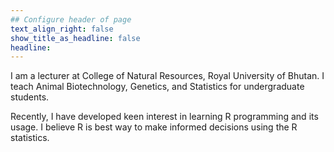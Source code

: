```yaml
---
## Configure header of page
text_align_right: false
show_title_as_headline: false
headline:
---
```


<!-- this is a subheadline -->
I am a lecturer at College of Natural Resources, Royal University of Bhutan. I teach Animal Biotechnology, Genetics, and Statistics for undergraduate students.

Recently, I have developed keen interest in learning R programming and its usage. I believe R is best way to make informed decisions using the R statistics.